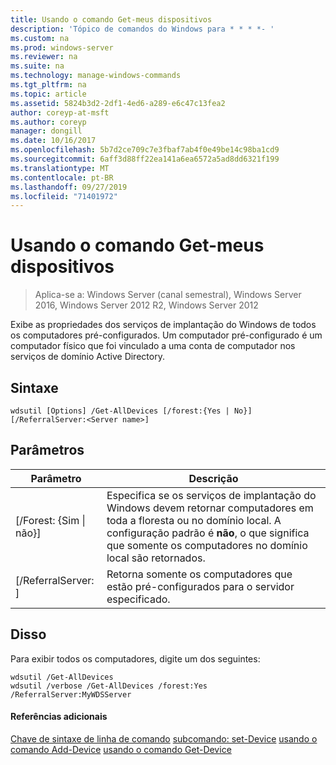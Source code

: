 ```yaml
---
title: Usando o comando Get-meus dispositivos
description: 'Tópico de comandos do Windows para * * * *- '
ms.custom: na
ms.prod: windows-server
ms.reviewer: na
ms.suite: na
ms.technology: manage-windows-commands
ms.tgt_pltfrm: na
ms.topic: article
ms.assetid: 5824b3d2-2df1-4ed6-a289-e6c47c13fea2
author: coreyp-at-msft
ms.author: coreyp
manager: dongill
ms.date: 10/16/2017
ms.openlocfilehash: 5b7d2ce709c7e3fbaf7ab4f0e49be14c98ba1cd9
ms.sourcegitcommit: 6aff3d88ff22ea141a6ea6572a5ad8dd6321f199
ms.translationtype: MT
ms.contentlocale: pt-BR
ms.lasthandoff: 09/27/2019
ms.locfileid: "71401972"
---
```

# <a name="using-the-get-alldevices-command"></a>Usando o comando Get-meus dispositivos

>Aplica-se a: Windows Server (canal semestral), Windows Server 2016, Windows Server 2012 R2, Windows Server 2012

Exibe as propriedades dos serviços de implantação do Windows de todos os computadores pré-configurados. Um computador pré-configurado é um computador físico que foi vinculado a uma conta de computador nos serviços de domínio Active Directory.
## <a name="syntax"></a>Sintaxe
```
wdsutil [Options] /Get-AllDevices [/forest:{Yes | No}] [/ReferralServer:<Server name>]
```
## <a name="parameters"></a>Parâmetros
|Parâmetro|Descrição|
|-------|--------|
|[/Forest: {Sim &#124; não}]|Especifica se os serviços de implantação do Windows devem retornar computadores em toda a floresta ou no domínio local. A configuração padrão é **não**, o que significa que somente os computadores no domínio local são retornados.|
|[/ReferralServer: <Server name>]|Retorna somente os computadores que estão pré-configurados para o servidor especificado.|
## <a name="BKMK_examples"></a>Disso
Para exibir todos os computadores, digite um dos seguintes:
```
wdsutil /Get-AllDevices
wdsutil /verbose /Get-AllDevices /forest:Yes /ReferralServer:MyWDSServer
```
#### <a name="additional-references"></a>Referências adicionais
[Chave de sintaxe de linha de comando](command-line-syntax-key.md)
[subcomando: set-Device](subcommand-set-device.md)
[usando o comando Add-Device](using-the-add-device-command.md)
[usando o comando Get-Device](using-the-get-device-command.md)
